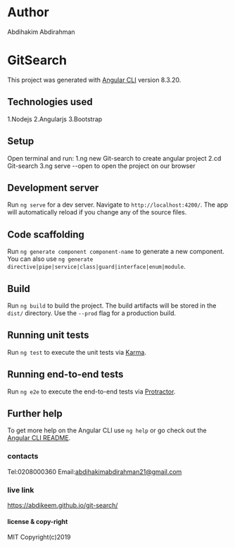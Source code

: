 # Author
Abdihakim Abdirahman

# GitSearch

This project was generated with [Angular CLI](https://github.com/angular/angular-cli) version 8.3.20.

## Technologies used
1.Nodejs 2.Angularjs 3.Bootstrap

## Setup
Open terminal and run: 1.ng new Git-search to create angular project 2.cd Git-search 3.ng serve --open to open the project on our browser

## Development server

Run `ng serve` for a dev server. Navigate to `http://localhost:4200/`. The app will automatically reload if you change any of the source files.

## Code scaffolding

Run `ng generate component component-name` to generate a new component. You can also use `ng generate directive|pipe|service|class|guard|interface|enum|module`.

## Build

Run `ng build` to build the project. The build artifacts will be stored in the `dist/` directory. Use the `--prod` flag for a production build.

## Running unit tests

Run `ng test` to execute the unit tests via [Karma](https://karma-runner.github.io).

## Running end-to-end tests

Run `ng e2e` to execute the end-to-end tests via [Protractor](http://www.protractortest.org/).

## Further help

To get more help on the Angular CLI use `ng help` or go check out the [Angular CLI README](https://github.com/angular/angular-cli/blob/master/README.md).

### contacts
Tel:0208000360 Email:abdihakimabdirahman21@gmail.com

### live link
https://abdikeem.github.io/git-search/


#### license & copy-right
MIT Copyright(c)2019

